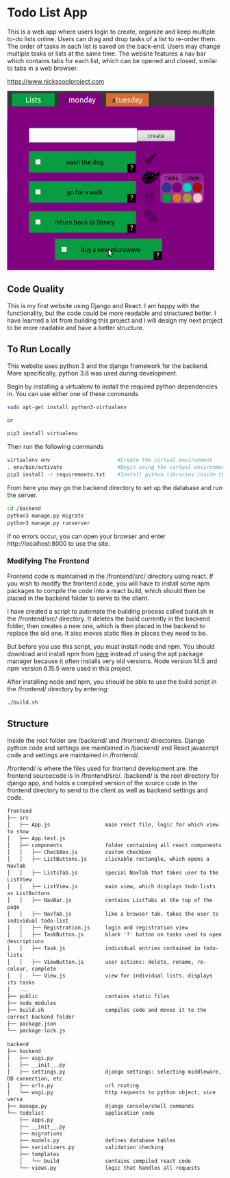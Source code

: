 # Todo List App
This is a web app where users login to create, organize and keep multiple to-do lists online. Users can drag and drop tasks of a list to re-order them. The order of tasks in each list is saved on the back-end. Users may change multiple tasks or lists at the same time. The website features a nav bar which contains tabs for each list, which can be opened and closed, similar to tabs in a web browser.

https://www.nickscoolproject.com

![screenshot](./readme_image.png "nickscoolproject")

## Code Quality
This is my first website using Django and React. I am happy with the functionality, but the code could be more readable and structured better. I have learned a lot from building this project and I will design my next project to be more readable and have a better structure.

## To Run Locally
This website uses python 3 and the django framework for the backend. More specifically, python 3.8 was used during development.

Begin by installing a virtualenv to install the required python dependencies in.
You can use either one of these commands
```bash
sudo apt-get install python3-virtualenv
```
or
```bash
pip3 install virtualenv
```
Then run the following commands
```bash
virtualenv env                      #Create the virtual environment
. env/bin/activate                  #Begin using the virtual environment
pip3 install -r requirements.txt    #Install python libraries inside the virtual environment
```

From here you may go the backend directory to set up the database and run the server.
```bash
cd /backend
python3 manage.py migrate
python3 manage.py runserver
```
If no errors occur, you can open your browser and enter http://localhost:8000 to use the site.

### Modifying The Frontend
Frontend code is maintained in the /frontend/src/ directory using react. If you wish to modify the frontend code, you will have to install some npm packages to compile the code into a react build, which should then be placed in the backend folder to serve to the client. 

I have created a script to automate the building process called build.sh in the /frontend/src/ directory. It deletes the build currently in the backend folder, then creates a new one, which is then placed in the backend to replace the old one. It also moves static files in places they need to be.

But before you use this script, you must install node and npm. You should download and install npm from [here](https://nodejs.org/en/download/) instead of using the apt package manager because it often installs very old versions. Node version 14.5 and npm version 6.15.5 were used in this project.

After installing node and npm, you should be able to use the build script in the /frontend/ directory by entering:
```bash
./build.sh
```
## Structure
Inside the root folder are /backend/ and /frontend/ directories. Django python code and settings are maintained in /backend/ and React javascript code and settings are maintained in /frontend/.

/frontend/ is where the files used for frontend development are. the frontend sourcecode is in /frontend/src/.
/backend/ is the root directory for django app, and holds a compiled version of the source code in the frontend directory to send to the client as well as backend settings and code.

```
frontend
├── src
│   ├── App.js                  main react file, logic for which view to show
│   ├── App.test.js                 
│   ├── components              folder containing all react components
│   │   ├── CheckBox.js         custom checkbox 
│   │   ├── ListButtons.js      clickable rectangle, which opens a NavTab
│   │   ├── ListsTab.js         special NavTab that takes user to the ListView
│   │   ├── ListView.js         main view, which displays todo-lists as ListButtons
│   │   ├── NavBar.js           contains ListTabs at the top of the page
│   │   ├── NavTab.js           like a browser tab. takes the user to individual todo-list
│   │   ├── Registration.js     login and registration view
│   │   ├── TaskButton.js       black '?' button on tasks used to open descriptions
│   │   ├── Task.js             individual entries contained in todo-lists
│   │   ├── ViewButton.js       user actions: delete, rename, re-colour, complete
│   │   └── View.js             view for individual lists. displays its tasks
│   ...
├── public                      contains static files
├── node_modules                    
├── build.sh                    compiles code and moves it to the correct backend folder 
├── package.json                    
└── package-lock.js                 

backend
├── backend                         
│   ├── asgi.py                     
│   ├── __init__.py         		
│   ├── settings.py             django settings: selecting middleware, DB connection, etc
│   ├── urls.py                 url routing
│   └── wsgi.py                 http requests to python object, vice versa
├── manage.py                   django console/shell commands
└── todolist                    application code               
    ├── apps.py                     
    ├── __init__.py                
    ├── migrations                  
    ├── models.py               defines database tables
    ├── serializers.py          validation checking
    ├── templates                   
    │   └── build               contains compiled react code             
    └── views.py                logic that handles all requests
```
